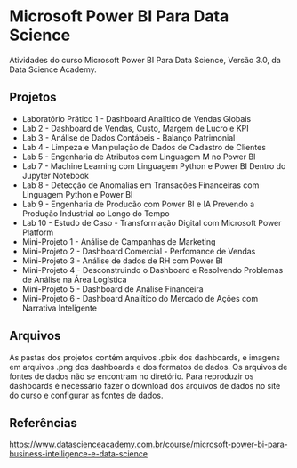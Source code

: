 # Microsoft Power BI Para Data Science
Atividades do curso Microsoft Power BI Para Data Science, Versão 3.0, da Data Science Academy.

## Projetos
- Laboratório Prático 1 - Dashboard Analítico de Vendas Globais
- Lab 2 - Dashboard de Vendas, Custo, Margem de Lucro e KPI
- Lab 3 - Análise de Dados Contábeis - Balanço Patrimonial
- Lab 4 - Limpeza e Manipulação de Dados de Cadastro de Clientes
- Lab 5 - Engenharia de Atributos com Linguagem M no Power BI
- Lab 7 - Machine Learning com Linguagem Python e Power BI Dentro do Jupyter Notebook
- Lab 8 - Detecção de Anomalias em Transações Financeiras com Linguagem Python e Power BI
- Lab 9 - Engenharia de Producão com Power BI e IA Prevendo a Produção Industrial ao Longo do Tempo
- Lab 10 - Estudo de Caso - Transformação Digital com Microsoft Power Platform
- Mini-Projeto 1 - Análise de Campanhas de Marketing
- Mini-Projeto 2 - Dashboard Comercial - Perfomance de Vendas
- Mini-Projeto 3 - Análise de dados de RH com Power BI
- Mini-Projeto 4 - Desconstruindo o Dashboard e Resolvendo Problemas de Análise na Área Logística
- Mini-Projeto 5 - Dashboard de Análise Financeira
- Mini-Projeto 6 - Dashboard Analítico do Mercado de Ações com Narrativa Inteligente

## Arquivos
As pastas dos projetos contém arquivos .pbix dos dashboards, e imagens em arquivos .png dos dashboards e dos formatos de dados.
Os arquivos de fontes de dados não se encontram no diretório.
Para reproduzir os dashboards é necessário fazer o download dos arquivos de dados no site do curso e configurar as fontes de dados.


## Referências
https://www.datascienceacademy.com.br/course/microsoft-power-bi-para-business-intelligence-e-data-science